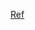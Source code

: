 [Ref](https://developer.mozilla.org/en-US/docs/Web/JavaScript/Reference/Global_Objects/Promise/Promise)
